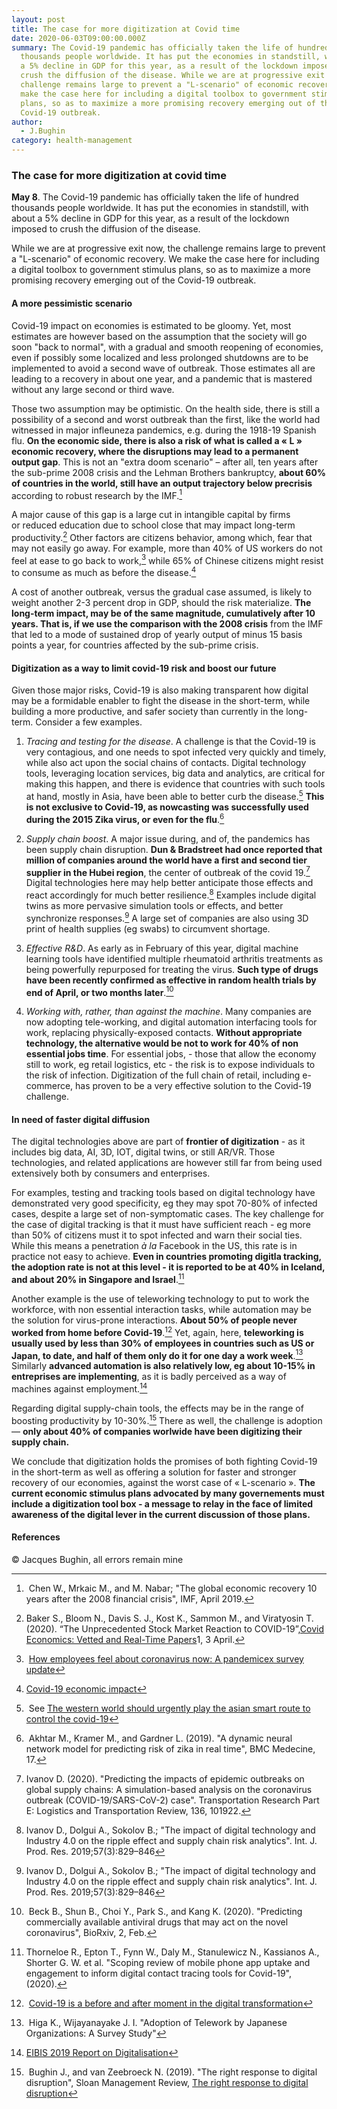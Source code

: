 ```yaml
---
layout: post
title: The case for more digitization at Covid time
date: 2020-06-03T09:00:00.000Z
summary: The Covid-19 pandemic has officially taken the life of hundred
  thousands people worldwide. It has put the economies in standstill, with about
  a 5% decline in GDP for this year, as a result of the lockdown imposed to
  crush the diffusion of the disease. While we are at progressive exit now, the
  challenge remains large to prevent a "L-scenario" of economic recovery. We
  make the case here for including a digital toolbox to government stimulus
  plans, so as to maximize a more promising recovery emerging out of the
  Covid-19 outbreak.
author:
  - J.Bughin
category: health-management
---
```

### The case for more digitization at covid time

**May 8**. The Covid-19 pandemic has officially taken the life of hundred thousands people worldwide. It has put the economies in standstill, with about a 5% decline in GDP for this year, as a result of the lockdown imposed to crush the diffusion of the disease.

While we are at progressive exit now, the challenge remains large to prevent a "L-scenario" of economic recovery. We make the case here for including a digital toolbox to government stimulus plans, so as to maximize a more promising recovery emerging out of the Covid-19 outbreak.

#### A more pessimistic scenario

Covid-19 impact on economies is estimated to be gloomy. Yet, most estimates are however based on the assumption that the society will go soon "back to normal", with a gradual and smooth reopening of economies, even if possibly some localized and less prolonged shutdowns are to be implemented to avoid a second wave of outbreak. Those estimates all are leading to a recovery in about one year, and a pandemic that is mastered without any large second or third wave.

Those two assumption may be optimistic. On the health side, there is still a possibility of a second and worst outbreak than the first, like the world had witnessed in major infleuneza pandemics, e.g. during the 1918-19 Spanish flu. **On the economic side, there is also a risk of what is called a « L » economic recovery, where the disruptions may lead to a permanent output gap**. This is not an "extra doom scenario" – after all, ten years after the sub-prime 2008 crisis and the Lehman Brothers bankruptcy, **about 60% of countries in the world, still have an output trajectory below precrisis** according to robust research by the IMF.[^1]

A major cause of this gap is a large cut in intangible capital by firms or reduced education due to school close that may impact long-term productivity.[^2] Other factors are citizens behavior, among which, fear that may not easily go away. For example, more than 40% of US workers do not feel at ease to go back to work,[^3] while 65% of Chinese citizens might resist to consume as much as before the disease.[^4]

A cost of another outbreak, versus the gradual case assumed, is likely to weight another 2-3 percent drop in GDP, should the risk materialize. **The long-term impact, may be of the same magnitude, cumulatively after 10 years. That is, if we use the comparison with the 2008 crisis** from the IMF that led to a mode of sustained drop of yearly output of minus 15 basis points a year, for countries affected by the sub-prime crisis.

#### Digitization as a way to limit covid-19 risk and boost our future

Given those major risks, Covid-19 is also making transparent how digital may be a formidable enabler to fight the disease in the short-term, while building a more productive, and safer society than currently in the long-term. Consider a few examples.

1. *Tracing and testing for the disease*. A challenge is that the Covid-19 is very contagious, and one needs to spot infected very quickly and timely, while also act upon the social chains of contacts. Digital technology tools, leveraging location services, big data and analytics, are critical for making this happen, and there is evidence that countries with such tools at hand, mostly in Asia, have been able to better curb the disease.[^5] **This is not exclusive to Covid-19, as nowcasting was successfully used during the 2015 Zika virus, or even for the flu**.[^6]

2. *Supply chain boost*. A major issue during, and of, the pandemics has been supply chain disruption. **Dun & Bradstreet had once reported that million of companies around the world have a first and second tier supplier in the Hubei region**, the center of outbreak of the covid 19.[^7] Digital technologies here may help better anticipate those effects and react accordingly for much better resilience.[^8] Examples include digital twins as more pervasive simulation tools or effects, and better synchronize responses.[^9] A large set of companies are also using 3D print of health supplies (eg swabs) to circumvent shortage.

3. *Effective R&D*. As early as in February of this year, digital machine learning tools have identified multiple rheumatoid arthritis treatments as being powerfully repurposed for treating the virus. **Such type of drugs have been recently confirmed as effective in random health trials by end of April, or two months later**.[^10]

4. *Working with, rather, than against the machine*. Many companies are now adopting tele-working, and digital automation interfacing tools for work, replacing physically-exposed contacts. **Without appropriate technology, the alternative would be not to work for 40% of non essential jobs time**. For essential jobs, - those that allow the economy still to work, eg retail logistics, etc - the risk is to expose individuals to the risk of infection. Digitization of the full chain of retail, including e-commerce, has proven to be a very effective solution to the Covid-19 challenge.

#### In need of faster digital diffusion

The digital technologies above are part of **frontier of digitization** - as it includes big data, AI, 3D, IOT, digital twins, or still AR/VR. Those technologies, and related applications are however still far from being used extensively both by consumers and enterprises.

For examples, testing and tracking tools based on digital technology have demonstrated very good specificity, eg they may spot 70-80% of infected cases, despite a large set of non-symptomatic cases. The key challenge for the case of digital tracking is that it must have sufficient reach - eg more than 50% of citizens must it to spot infected and warn their social ties. While this means a penetration *à la* Facebook in the US, this rate is in practice not easy to achieve. **Even in countries promoting digitla tracking, the adoption rate is not at this level - it is reported to be at 40% in Iceland, and about 20% in Singapore and Israel**.[^11]

Another example is the use of teleworking technology to put to work the workforce, with non essential interaction tasks, while automation may be the solution for virus-prone interactions. **About 50% of people never worked from home before Covid-19**.[^12] Yet, again, here, **teleworking is usually used by less than 30% of employees in countries such as US or Japan, to date, and half of them only do it for one day a work week**.[^13] Similarly **advanced automation is also relatively low, eg about 10-15% in entreprises are implementing**, as it is badly perceived as a way of machines against employment.[^14]

Regarding digital supply-chain tools, the effects may be in the range of boosting productivity by 10-30%.[^15] There as well, the challenge is adoption — **only about 40% of companies worlwide have been digitizing their supply chain.**

We conclude that digitization holds the promises of both fighting Covid-19 in the short-term as well as offering a solution for faster and stronger recovery of our economies, against the worst case of « L-scenario ». **The current economic stimulus plans advocated by many governements must include a digitization tool box - a message to relay in the face of limited awareness of the digital lever in the current discussion of those plans.**

#### References

[^1]: Chen W., Mrkaic M., and M. Nabar; "The global economic recovery 10 years after the 2008 financial crisis", IMF, April 2019.

[^2]: Baker S., Bloom N., Davis S. J., Kost K., Sammon M., and Viratyosin T. (2020). “The Unprecedented Stock Market Reaction to COVID-19”,[Covid Economics: Vetted and Real-Time Papers](https://cepr.org/content/covid-economics-vetted-and-real-time-papers-0)1, 3 April.

[^3]: [How employees feel about coronavirus now: A pandemicex survey update](https://go.forrester.com/blogs/how-employees-feel-about-coronavirus-now-a-pandemicex-survey-update/)

[^4]: [Covid-19 economic impact](https://www.visualcapitalist.com/covid-19-economic-impact/)

[^5]: See [The western world should urgently play the asian smart route to control the covid-19](https://www.learningfromthecurve.net/health-management/2020/04/25/the-western-world-should-urgently-play-the-asian-smart-route-to-control-the-covid-19)

[^6]: Akhtar M., Kramer M., and Gardner L. (2019). "A dynamic neural network model for predicting risk of zika in real time", BMC Medecine, 17.

[^7]: Ivanov D. (2020). "Predicting the impacts of epidemic outbreaks on global supply chains: A simulation-based analysis on the coronavirus outbreak (COVID-19/SARS-CoV-2) case". Transportation Research Part E: Logistics and Transportation Review, 136, 101922.

[^8]: Ivanov D., Dolgui A., Sokolov B.; "The impact of digital technology and Industry 4.0 on the ripple effect and supply chain risk analytics". Int. J. Prod. Res. 2019;57(3):829–846

[^9]: Ivanov D., Dolgui A., Sokolov B.; "The impact of digital technology and Industry 4.0 on the ripple effect and supply chain risk analytics". Int. J. Prod. Res. 2019;57(3):829–846

[^10]: Beck B., Shun B., Choi Y., Park S., and Kang K. (2020). "Predicting commercially available antiviral drugs that may act on the novel coronavirus", BioRxiv, 2, Feb.

[^11]: Thorneloe R., Epton T., Fynn W., Daly M., Stanulewicz N., Kassianos A., Shorter G. W. et al. "Scoping review of mobile phone app uptake and engagement to inform digital contact tracing tools for Covid-19", (2020).

[^12]: [Covid-19 is a before and after moment in the digital transformation](https://www.forbes.com/sites/andrewfilev/2020/03/30/covid-19-is-a-before-and-after-moment-in-the-digital-transformation/#42035336d422)

[^13]: Higa K., Wijayanayake J. I. "Adoption of Telework by Japanese Organizations: A Survey Study"

[^14]: [EIBIS 2019 Report on Digitalisation](https://www.eib.org/attachments/efs/eibis_2019_report_on_digitalisation_en.pdf)

[^15]: Bughin J., and van Zeebroeck N. (2019). "The right response to digital disruption", Sloan Management Review, [The right response to digital disruption](https://sloanreview.mit.edu/article/the-right-response-to-digital-disruption/)

© Jacques Bughin, all errors remain mine
